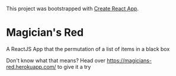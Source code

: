 This project was bootstrapped with [Create React App](https://github.com/facebook/create-react-app).

# Magician's Red

A ReactJS App that the permutation of a list of items in a black box

Don't know what that means? Head over https://magicians-red.herokuapp.com/ to give it a try
